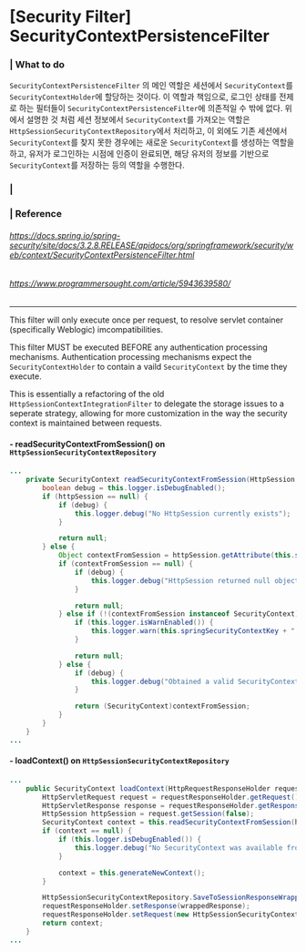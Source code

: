 # [Security Filter] SecurityContextPersistenceFilter



### | What to do 

`SecurityContextPersistenceFilter` 의 메인 역할은 세션에서 `SecurityContext`를 `SecurityContextHolder`에 할당하는 것이다. 이 역할과 책임으로, 로그인 상태를 전제로 하는 필터들이 `SecurityContextPersistenceFilter`에 의존적일 수 밖에 없다. 위에서 설명한 것 처럼 세션 정보에서 `SecurityContext`를 가져오는 역할은 `HttpSessionSecurityContextRepository`에서 처리하고, 이 외에도 기존 세션에서 `SecurityContext`를 찾지 못한 경우에는 새로운 `SecurityContext`를 생성하는 역할을 하고, 유저가 로그인하는 시점에 인증이 완료되면, 해당 유저의 정보를 기반으로 `SecurityContext`를 저장하는 등의 역할을 수행한다. 

### | 











### | Reference

###### https://docs.spring.io/spring-security/site/docs/3.2.8.RELEASE/apidocs/org/springframework/security/web/context/SecurityContextPersistenceFilter.html

###### https://www.programmersought.com/article/5943639580/

___

This filter will only execute once per request, to resolve servlet container (specifically Weblogic) imcompatibilities. 

This filter MUST be executed BEFORE any authentication processing mechanisms. Authentication processing mechanisms expect the `SecurityContextHolder` to contain a vaild `SecurityContext` by the time they execute. 

This is essentially a refactoring of the old `HttpSessionContextIntegrationFilter` to delegate the storage issues to a seperate strategy, allowing for more customization in the way the security context is maintained between requests. 

#### - readSecurityContextFromSession() on `HttpSessionSecurityContextRepository`

```java
...
    private SecurityContext readSecurityContextFromSession(HttpSession httpSession) {
        boolean debug = this.logger.isDebugEnabled();
        if (httpSession == null) {
            if (debug) {
                this.logger.debug("No HttpSession currently exists");
            }

            return null;
        } else {
            Object contextFromSession = httpSession.getAttribute(this.springSecurityContextKey);
            if (contextFromSession == null) {
                if (debug) {
                    this.logger.debug("HttpSession returned null object for SPRING_SECURITY_CONTEXT");
                }

                return null;
            } else if (!(contextFromSession instanceof SecurityContext)) {
                if (this.logger.isWarnEnabled()) {
                    this.logger.warn(this.springSecurityContextKey + " did not contain a SecurityContext but contained: '" + contextFromSession + "'; are you improperly modifying the HttpSession directly (you should always use SecurityContextHolder) or using the HttpSession attribute reserved for this class?");
                }

                return null;
            } else {
                if (debug) {
                    this.logger.debug("Obtained a valid SecurityContext from " + this.springSecurityContextKey + ": '" + contextFromSession + "'");
                }

                return (SecurityContext)contextFromSession;
            }
        }
    }  
...
```

#### - loadContext() on `HttpSessionSecurityContextRepository`

```java
...
    public SecurityContext loadContext(HttpRequestResponseHolder requestResponseHolder) {
        HttpServletRequest request = requestResponseHolder.getRequest();
        HttpServletResponse response = requestResponseHolder.getResponse();
        HttpSession httpSession = request.getSession(false);
        SecurityContext context = this.readSecurityContextFromSession(httpSession);
        if (context == null) {
            if (this.logger.isDebugEnabled()) {
                this.logger.debug("No SecurityContext was available from the HttpSession: " + httpSession + ". A new one will be created.");
            }

            context = this.generateNewContext();
        }

        HttpSessionSecurityContextRepository.SaveToSessionResponseWrapper wrappedResponse = new HttpSessionSecurityContextRepository.SaveToSessionResponseWrapper(response, request, httpSession != null, context);
        requestResponseHolder.setResponse(wrappedResponse);
        requestResponseHolder.setRequest(new HttpSessionSecurityContextRepository.SaveToSessionRequestWrapper(request, wrappedResponse));
        return context;
    }  
...
```

